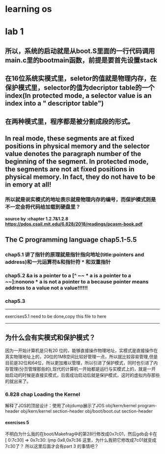 # learning os
# lab 1
## 所以，系统的启动就是从boot.S里面的一行代码调用main.c里的bootmain函数，前提是要首先设置stack
## 在16位系统实模式里，seletor的值就是物理内存，在保护模式里，selector的值为decriptor table的一个index(In protected mode, a selector value is an index into a " descriptor table")
## 在两种模式里，程序都是被分割成段的形式。
## In real mode, these segments are at fixed positions in physical memory and the selector value denotes the paragraph number of the beginning of the segment. In protected mode, the segments are not at fixed positions in physical memory. In fact, they do not have to be in emory at all!
### 所以就是说实模式的地址表示就是物理内存的编号，而保护模式则是不一定会将代码给加载到硬盘里？
#### source by :chapter 1.2.7&1.2.8 https://pdos.csail.mit.edu/6.828/2018/readings/pcasm-book.pdf 
## The C programming language chap5.1-5.5
### chap5.1 讲了指针的原理就是指针指向地址(title:pointers and address)和一元运算符&和指针符 * 和双重指针  
### chap5.2 **&a is a pointer to a [^ ~~ * a is a pointer to a ~~]:nonono * a is not a pointer to a because pointer means address to a value not a value!!!!!!**
### chap5.3  
****

exercises5.1 need to be done,copy this file to here 

***

## 为什么会有实模式和保护模式？
因为一开始计算机是只有20 位的，能够直接操作物理地址，实模式是直接操作在真实物理地址上的，20位的1MB空间比较好管理一点，所以就比较容易管理,但是目前是32位和64位，所以更加难以管理，所以引进了保护模式，同时也引进了内存管理(分页管理那些的),现代的计算机一开始都是运行与实模式上的，就是一开始启动的时候是直接实模式，后面成功启动后就是保护模式，这时的虚拟内存那些的就出来了。

### 6.828 chap  Loading the Kernel 
解释了JOS的顶层设计：使用了objdump展示了JOS obj/kern/kernel program-header 
					    obj/kern/kernel section-header
					    obj/boot/boot.out section-header


#### exercises 5
不明白为什么我的在boot/Makefrag中的第28行修改成0x7c01，然后gdb会卡在
[   0:7c30] => 0x7c30:	ljmp   $0x8,$0x7c36
这里，为什么我把它修改成7c01就变成7c30了？
所以这里后面才会有part 3 的事情吧？



